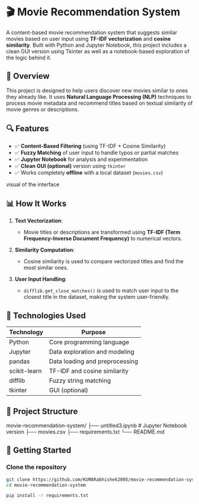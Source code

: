 # 🎬 Movie Recommendation System

A content-based movie recommendation system that suggests similar movies based on user input using **TF-IDF vectorization** and **cosine similarity**. Built with Python and Jupyter Notebook, this project includes a clean GUI version using Tkinter as well as a notebook-based exploration of the logic behind it.


## 📌 Overview

This project is designed to help users discover new movies similar to ones they already like. It uses **Natural Language Processing (NLP)** techniques to process movie metadata and recommend titles based on textual similarity of movie genres or descriptions.

## 🔍 Features

- ✅ **Content-Based Filtering** (using TF-IDF + Cosine Similarity)
- ✅ **Fuzzy Matching** of user input to handle typos or partial matches
- ✅ **Jupyter Notebook** for analysis and experimentation
- ✅ **Clean GUI (optional)** version using `tkinter`
- ✅ Works completely **offline** with a local dataset (`movies.csv`)

visual of the interface 


## 📊 How It Works

1. **Text Vectorization**:
   - Movie titles or descriptions are transformed using **TF-IDF (Term Frequency-Inverse Document Frequency)** to numerical vectors.

2. **Similarity Computation**:
   - Cosine similarity is used to compare vectorized titles and find the most similar ones.

3. **User Input Handling**:
   - `difflib.get_close_matches()` is used to match user input to the closest title in the dataset, making the system user-friendly.

## 🧠 Technologies Used

| Technology   | Purpose                        |
|--------------|--------------------------------|
| Python       | Core programming language      |
| Jupyter      | Data exploration and modeling  |
| pandas       | Data loading and preprocessing |
| scikit-learn | TF-IDF and cosine similarity   |
| difflib      | Fuzzy string matching          |
| tkinter      | GUI (optional)                 |

## 📂 Project Structure
movie-recommendation-system/
├── untitled3.ipynb # Jupyter Notebook version
├── movies.csv 
├── requirements.txt 
└── README.md 
## 🚀 Getting Started

### Clone the repository
```bash
git clone https://github.com/KUMARabhishek2005/movie-recommendation-system.git
cd movie-recommendation-system

pip install -r requirements.txt
